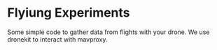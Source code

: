 # Flyiung Experiments

Some simple code to gather data from flights with your drone.
We use dronekit to interact with mavproxy.
